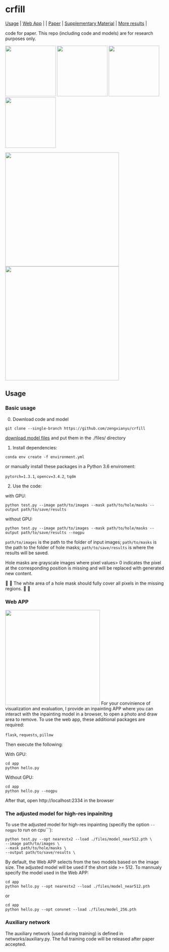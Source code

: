 # crfill

[Usage](#basic-usage) | [Web App](#web-app) | | [Paper](https://arxiv.org/pdf/2011.12836.pdf) | [Supplementary Material]() | [More results](viscmp.md) |

code for paper. This repo (including code and models) are for research purposes only. 

<img src="https://s3.ax1x.com/2020/11/27/DrVxIO.png" width="160"> <img src="https://s3.ax1x.com/2020/11/27/DrZ9RH.png" width="160"> 
<img src="https://s3.ax1x.com/2020/11/27/DrZlyn.png" width="160"> <img src="https://s3.ax1x.com/2020/11/27/DrZGwV.png" width="160"> 

<img src="https://s3.ax1x.com/2020/11/27/DrZtFU.png" width="360"> <img src="https://s3.ax1x.com/2020/11/27/DrZdSJ.png" width="360"> 

## Usage
### Basic usage
0. Download code and model
```
git clone --single-branch https://github.com/zengxianyu/crfill
```
[download model files](https://maildluteducn-my.sharepoint.com/:f:/g/personal/zengyu_mail_dlut_edu_cn/EsCtYO-QzNRKvnpxKq3KeD8B8vCBQXaNEMUEmWlsaLyJSQ?e=9cEfBJ) and put them in the ./files/ directory

1. Install dependencies:
```
conda env create -f environment.yml
```
or manually install these packages in a Python 3.6 enviroment: 

```pytorch=1.3.1```, ```opencv=3.4.2```, ```tqdm```


2. Use the code:

with GPU:
```
python test.py --image path/to/images --mask path/to/hole/masks --output path/to/save/results
```
without GPU:
```
python test.py --image path/to/images --mask path/to/hole/masks --output path/to/save/results --nogpu
```
```path/to/images``` is the path to the folder of input images; ```path/to/masks``` is the path to the folder of hole masks; ```path/to/save/results``` is where the results will be saved. 

Hole masks are grayscale images where pixel values> 0 indicates the pixel at the corresponding position is missing and will be replaced with generated new content. 

:mega: :mega: The white area of a hole mask should fully cover all pixels in the missing regions. :mega: :mega:

### Web APP
<img src="https://s3.ax1x.com/2020/11/27/DrVLs1.png" width=300>
For your convinience of visualization and evaluation, I provide an inpainting APP where you can interact with the inpainting model in a browser, to open a photo and draw area to remove. To use the web app, these additional packages are required: 

```flask```, ```requests```, ```pillow```

Then execute the following:

With GPU:
```
cd app
python hello.py
```

Without GPU:
```
cd app
python hello.py --nogpu
```

After that, open http://localhost:2334 in the browser

### The adjusted model for high-res inpainitng
To use the adjusted model for high-res inpainting (specifiy the option ```--nogpu``` to run on cpu```):
```
python test.py --opt nearestx2 --load ./files/model_near512.pth \
--image path/to/images \
--mask path/to/hole/masks \
--output path/to/save/results \
```

By default, the Web APP selects from the two models based on the image size. The adjusted model will be used if the short side >= 512. To mannualy specify the model used in the Web APP:
```
cd app
python hello.py --opt nearestx2 --load ./files/model_near512.pth
```
or
```
cd app
python hello.py --opt convnet --load ./files/model_256.pth
```

### Auxiliary network
The auxiliary network (used during training) is defined in networks/auxiliary.py. The full training code will be released after paper accepted. 



